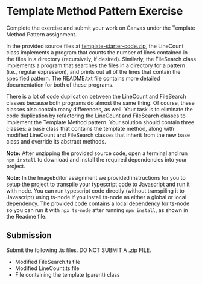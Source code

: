 # Template Method Pattern Exercise
  
Complete the exercise and submit your work on Canvas under the Template Method Pattern assignment.

In the provided source files at [template-starter-code.zip](./template-starter-code.zip), the LineCount class implements a program that counts the number of lines contained in the files in a directory (recursively, if desired).  Similarly, the FileSearch class implements a program that searches the files in a directory for a pattern (i.e., regular expression), and prints out all of the lines that contain the specified pattern.  The README.txt file contains more detailed documentation for both of these programs.

There is a lot of code duplication between the LineCount and FileSearch classes because both programs do almost the same thing. Of course, these classes also contain many differences, as well.  Your task is to eliminate the code duplication by refactoring the LineCount and FileSearch classes to implement the Template Method pattern.  Your solution should contain three classes: a base class that contains the template method, along with modified LineCount and FileSearch classes that inherit from the new base class and override its abstract methods.

**Note:** After unzipping the provided source code, open a terminal and run `npm install` to download and install the required dependencies into your project.

**Note:** In the ImageEditor assignment we provided instructions for you to setup the project to transpile your typescript code to Javascript and run it with node. You can run typescript code directly (without transpiling it to Javascript) using ts-node if you install ts-node as either a global or local dependency. The provided code contains a local dependency for ts-node so you can run it with `npx ts-node` after running `npm install`, as shown in the Readme file.

## Submission

Submit the following .ts files. DO NOT SUBMIT A .zip FILE.
- Modified FileSearch.ts file
- Modified LineCount.ts file
- File containing the template (parent) class
